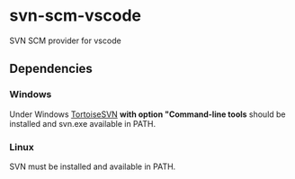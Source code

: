 # svn-scm-vscode
SVN SCM provider for vscode

## Dependencies
### Windows
Under Windows [TortoiseSVN](https://tortoisesvn.net/) **with option "Command-line tools** should be installed and svn.exe available in PATH. 

### Linux
SVN must be installed and available in PATH.